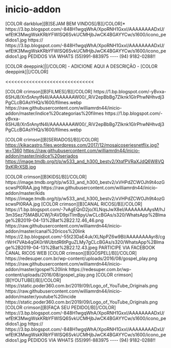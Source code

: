 # inicio-addon

<channels>
<channel>
<name>[COLOR darkblue][B]SEJAM BEM VINDOS[/B][/COLOR]</name>*
<thumbnail>https://3.bp.blogspot.com/-848H1wgqWhA/XpoRNH1GxxI/AAAAAAAADxU/wfEtK3MwgWskKRbYFWlSQ6SvkUCMHjbJwCK4BGAYYCw/s1600/icono_pedidos1.jpg</thumbnail>
<externallink>https://</externallink>
<fanart>https://3.bp.blogspot.com/-848H1wgqWhA/XpoRNH1GxxI/AAAAAAAADxU/wfEtK3MwgWskKRbYFWlSQ6SvkUCMHjbJwCK4BGAYYCw/s1600/icono_pedidos1.jpg</fanart>
<info> PEDIDOS VIA WHATS (55)991-883975  ---- (94) 9182-0288!!<info>


[COLOR deeppink]|[/COLOR] - ADICIONE AQUI A DESCRIÇÃO - [COLOR deeppink]|[/COLOR]</info>
</channel>
</channels>

<<<<<<<<<<<<<<<<<<<<<<<<<<<<<<


<channels>
<channel>
<name>[COLOR crimson][B]FILMES[/B][/COLOR]</name>
<thumbnail>https://1.bp.blogspot.com/-yBvxa-6SHJ8/Xn5rAnytN4I/AAAAAAAAW00/_RiV2epBbBg7Zlknk1GlrPhwNHhvdj3PgCLcBGAsYHQ/s1600/filmes.webp</thumbnail>
<externallink>https://raw.githubusercontent.com/williamrdn44/inicio-addon/master/indice%20categorias%20filmes</externallink>
<fanart>https://1.bp.blogspot.com/-yBvxa-6SHJ8/Xn5rAnytN4I/AAAAAAAAW00/_RiV2epBbBg7Zlknk1GlrPhwNHhvdj3PgCLcBGAsYHQ/s1600/filmes.webp</fanart>
<info>

<channels>
<channel>

<name>[COLOR crimson][B]SERIADOS[/B][/COLOR]</name>
<thumbnail>https://kikacastro.files.wordpress.com/2017/12/mosaicoseriesnetflix.jpg?w=1360</thumbnail>
<externallink>https://raw.githubusercontent.com/williamrdn44/inicio-addon/master/inidice%20seriados</externallink>
<fanart>https://image.tmdb.org/t/p/w533_and_h300_bestv2/XtqfPVRaXJdQ6W8VQ9xKlRrXSB.jpg</fanart>
<info>
</channel>

<channel>
<name>[COLOR crimson][B]KIDS[/B][/COLOR]</name>
<thumbnail>https://image.tmdb.org/t/p/w533_and_h300_bestv2/xVHPdZCWOJh9t4ozGscwsPl0RAA.jpg</thumbnail>
<externallink>https://raw.githubusercontent.com/williamrdn44/inicio-addon/master/kids</externallink>
<fanart>https://image.tmdb.org/t/p/w533_and_h300_bestv2/xVHPdZCWOJh9t4ozGscwsPl0RAA.jpg</fanart>
</channel>
 
 
<channels>
<channel>
<name>[COLOR crimson][B]CANAL RICOS[/B][/COLOR]</name>
<thumbnail>https://1.bp.blogspot.com/-7vAgEQnD2jo/XLNqsJwX8eI/AAAAAAAAysM/hJ3m3Sez75MABUCWj7rAVD9piTImBpyUwCLcBGAs/s320/WhatsApp%2BImage%2B2019-04-13%2Bat%2B22.12.46_46.png</thumbnail>
<externallink>https://raw.githubusercontent.com/williamrdn44/inicio-addon/master/canal%20ricos%20link</externallink>
<fanart>https://2.bp.blogspot.com/-55t23DaE4uk/XLNpPZ6w9BI/AAAAAAAAyr8/cgrWrH7VAb4qGK0rWUbtdR6tPguZLMy7gCLcBGAs/s320/WhatsApp%2BImage%2B2019-04-13%2Bat%2B22.12.43.jpeg</fanart>
<info>PARTICIPE VIA FACEBOOK CANAL RICOS WEB<info>
<info>
</channel>
</channels>
 
<channel>
<name>[COLOR crimson][B]GOSPEL[/B][/COLOR]</name>
<thumbnail>https://redesuper.com.br/wp-content/uploads/2016/08/gospel_play.png</thumbnail>
<externallink>https://raw.githubusercontent.com/williamrdn44/inicio-addon/master/gospel%20link</externallink>
<fanart>https://redesuper.com.br/wp-content/uploads/2016/08/gospel_play.png</fanart>
</channel>


<channel>
<name>[COLOR crimson][B]YOUTUBE[/B][/COLOR]</name>
<thumbnail>https://static.poder360.com.br/2019/09/Logo_of_YouTube_Originals.png</thumbnail>
<externallink>https://raw.githubusercontent.com/williamrdn44/inicio-addon/master/youtube%20incide</externallink>
<fanart>https://static.poder360.com.br/2019/09/Logo_of_YouTube_Originals.png</fanart>
</channel>

<channel>
<name>[COLOR crimson][B]FAÇA SEU PEDIDO[/B][/COLOR]</name>
<thumbnail>https://3.bp.blogspot.com/-848H1wgqWhA/XpoRNH1GxxI/AAAAAAAADxU/wfEtK3MwgWskKRbYFWlSQ6SvkUCMHjbJwCK4BGAYYCw/s1600/icono_pedidos1.jpg</thumbnail>
<externallink>https://</externallink>
<fanart>https://3.bp.blogspot.com/-848H1wgqWhA/XpoRNH1GxxI/AAAAAAAADxU/wfEtK3MwgWskKRbYFWlSQ6SvkUCMHjbJwCK4BGAYYCw/s1600/icono_pedidos1.jpg</fanart>
<info> PEDIDOS VIA WHATS (55)991-883975  ---- (94) 9182-0288!!<info>
</channel>
 
 
